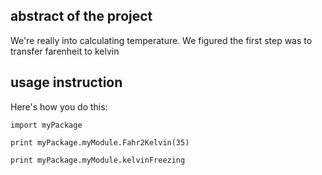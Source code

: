 
## abstract of the project

We're really into calculating temperature. We figured the first step was to transfer farenheit to kelvin

## usage instruction

Here's how you do this:

```
import myPackage

print myPackage.myModule.Fahr2Kelvin(35)

print myPackage.myModule.kelvinFreezing
```